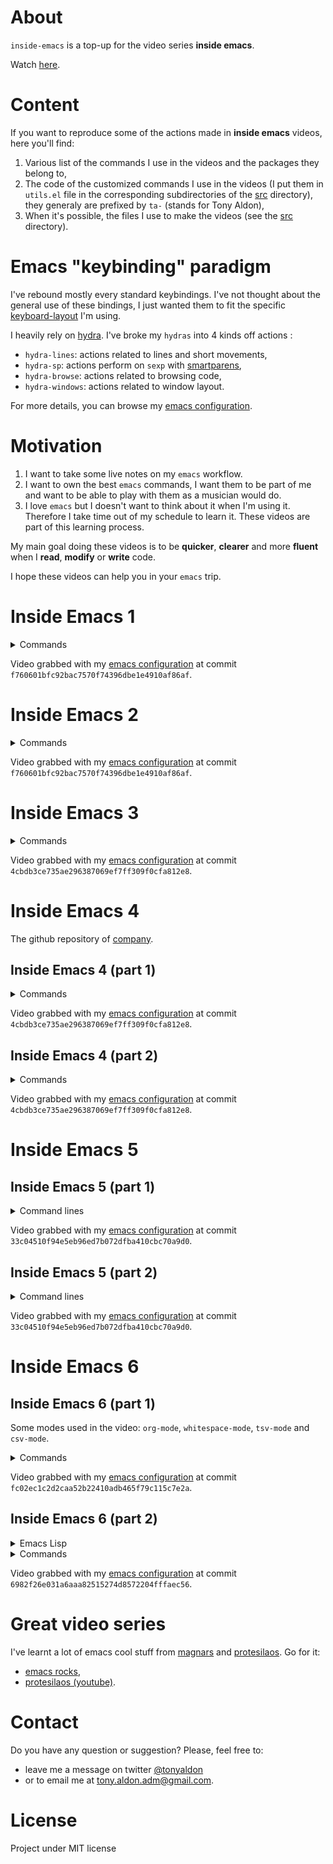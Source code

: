 # About
`inside-emacs` is a top-up for the video series **inside emacs**.

Watch [here](https://youtu.be/F1IXixEhQwk).

# Content

If you want to reproduce some of the actions made in **inside
emacs** videos, here you'll find:

1. Various list of the commands I use in the videos and the packages
   they belong to,
2. The code of the customized commands I use in the videos (I put them
   in `utils.el` file in the corresponding subdirectories of the
   [src](./src/) directory), they generaly are prefixed by `ta-`
   (stands for Tony Aldon),
3. When it's possible, the files I use to make the videos (see the
   [src](./src/) directory).

# Emacs "keybinding" paradigm

I've rebound mostly every standard keybindings. I've not thought about
the general use of these bindings, I just wanted them to fit the
specific [keyboard-layout](https://github.com/tonyaldon/keyboard-layout)
I'm using.

I heavily rely on [hydra](https://github.com/abo-abo/hydra). I've
broke my `hydras` into 4 kinds off actions :

* `hydra-lines`: actions related to lines and short movements,
* `hydra-sp`: actions perform on `sexp` with
  [smartparens](https://github.com/Fuco1/smartparens),
* `hydra-browse`: actions related to browsing code,
* `hydra-windows`: actions related to window layout.

For more details, you can browse my
[emacs configuration](https://github.com/tonyaldon/emacs.d).

# Motivation

1. I want to take some live notes on my `emacs` workflow.
2. I want to own the best `emacs` commands, I want them to be part of me
   and want to be able to play with them as a musician would do.
3. I love `emacs` but I doesn't want to think about it when I'm using
   it. Therefore I take time out of my schedule to learn it. These
   videos are part of this learning process.

My main goal doing these videos is to be **quicker**, **clearer** and
more **fluent** when I **read**, **modify** or **write** code.

I hope these videos can help you in your `emacs` trip.

# Inside Emacs 1

<details>
  <summary>Commands</summary>

| commands                         | packages                                                           |
|----------------------------------|--------------------------------------------------------------------|
| `avy-goto-word-or-subword-1`     | [avy](https://github.com/abo-abo/avy)                              |
| `cleanup-buffer`                 | [customized](./src/inside-emacs-1/utils.el)                        |
| `company-complete-selection`     | [company](https://github.com/company-mode/company-mode)            |
| `er/expand-region`               | [expand-region](https://github.com/magnars/expand-region.el)       |
| `iedit-mode`                     | [iedit](https://github.com/victorhge/iedit)                        |
| `iy-go-to-char`                  | [iy-go-to-char](https://github.com/doitian/iy-go-to-char)          |
| `iy-go-to-char-kill-region`      | [iy-go-to-char](https://github.com/doitian/iy-go-to-char)          |
| `iy-go-to-char-kill-ring-save`   | [iy-go-to-char](https://github.com/doitian/iy-go-to-char)          |
| `mc--insert-number-and-increase` | [multiple-cursors](https://github.com/magnars/multiple-cursors.el) |
| `mc/mark-next-like-this`         | [multiple-cursors](https://github.com/magnars/multiple-cursors.el) |
| `mc/mark-next-like-this-word`    | [multiple-cursors](https://github.com/magnars/multiple-cursors.el) |
| `replace-string`                 | built-in                                                           |
| `scroll-left`                    | built-in                                                           |
| `scroll-right`                   | built-in                                                           |
| `ta-avy-goto-end-of-line`        | [customized](./src/inside-emacs-1/utils.el)                        |
| `ta-mark-sexp-at-point`          | [customized](./src/inside-emacs-1/utils.el)                        |
| `ta-toggle-narrow`               | [customized](./src/inside-emacs-1/utils.el)                        |
| `ta-yank-line-below`             | [customized](./src/inside-emacs-1/utils.el)                        |
| `yank-rectangle`                 | built-in                                                           |

</details>

Video grabbed with my [emacs configuration](https://github.com/tonyaldon/emacs.d)
at commit `f760601bfc92bac7570f74396dbe1e4910af86af`.

# Inside Emacs 2

<details>
  <summary>Commands</summary>

| commands                         | packages                                                           |
|----------------------------------|--------------------------------------------------------------------|
| `avy-goto-word-or-subword-1`     | [avy](https://github.com/abo-abo/avy)                              |
| `dired-do-find-marked-files`     | built-in                                                           |
| `dired-mark`                     | built-in                                                           |
| `dired-narrow`                   | [dired-narrow](https://melpa.org/#/dired-narrow)                   |
| `dired-unmark-all-marks`         | built-in                                                           |
| `er/expand-region`               | [expand-region](https://github.com/magnars/expand-region.el)       |
| `forward-paragraph`              | built-in                                                           |
| `isearch-backward`               | built-in                                                           |
| `isearch-forward`                | built-in                                                           |
| `kmacro-bind-to-key`             | built-in                                                           |
| `kmacro-end-macro`               | built-in                                                           |
| `kmacro-start-macro`             | built-in                                                           |
| `mc--insert-number-and-increase` | [multiple-cursors](https://github.com/magnars/multiple-cursors.el) |
| `mc/mark-next-like-this`         | [multiple-cursors](https://github.com/magnars/multiple-cursors.el) |
| `replace-string`                 | built-in                                                           |
| `set-mark-command`               | built-in                                                           |
| `ta-mark-inside-quotes-or-pairs` | [customized](./src/inside-emacs-2/utils.el)                        |
| `ta-toggle-write-mode`           | [customized](./src/inside-emacs-2/utils.el)                        |
| `ta-w-finish-edit`               | [customized](./src/inside-emacs-2/utils.el)                        |
| `transpose-frame`                | [transpose-frame](https://melpa.org/#/transpose-frame)             |
| `universal-argument`             | built-in                                                           |
| `winner-undo`                    | built-in                                                           |
| `yas-expand`                     | [yasnippet](https://github.com/joaotavora/yasnippet)               |

</details>

Video grabbed with my [emacs configuration](https://github.com/tonyaldon/emacs.d)
at commit `f760601bfc92bac7570f74396dbe1e4910af86af`.

# Inside Emacs 3

<details>
  <summary>Commands</summary>

| commands                           | packages                                                           |
|------------------------------------|--------------------------------------------------------------------|
| `mc/add-cursor-on-click`           | [multiple-cursors](https://github.com/magnars/multiple-cursors.el) |
| `sp-splice-sexp`                   | [smartparens](https://github.com/Fuco1/smartparens)                |
| `sp-backward-kill-sexp`            | [smartparens](https://github.com/Fuco1/smartparens)                |
| `ta-mark-sexp-at-point`            | [customized](./src/inside-emacs-3/utils.el)                        |
| `yas-expand`                       | [yasnippet](https://github.com/joaotavora/yasnippet)               |
| `drag-stuff-down`                  | [drag-stuff](https://github.com/rejeep/drag-stuff.el)              |
| `ta-aw-other-window-scroll-buffer` | [customized](./src/inside-emacs-3/utils.el)                        |
| `scroll-other-window`              | built-in                                                           |
| `scroll-other-window-down`         | built-in                                                           |
| `mc/mark-next-like-this`           | [multiple-cursors](https://github.com/magnars/multiple-cursors.el) |

</details>

Video grabbed with my [emacs configuration](https://github.com/tonyaldon/emacs.d)
at commit `4cbdb3ce735ae296387069ef7ff309f0cfa812e8`.

# Inside Emacs 4

The github repository of [company](https://github.com/company-mode/company-mode).

## Inside Emacs 4 (part 1)

<details>
  <summary>Commands</summary>

| commands                     | packages                                                |
|------------------------------|---------------------------------------------------------|
| `avy-goto-word-or-subword-1` | [avy](https://github.com/abo-abo/avy)                   |
| `bicycle-cycle`              | [bicycle](https://github.com/tarsius/bicycle)           |
| `company-complete-selection` | [company](https://github.com/company-mode/company-mode) |
| `company-filter-candidates`  | [company](https://github.com/company-mode/company-mode) |
| `counsel-outline`            | [counsel](https://github.com/abo-abo/swiper)            |
| `delete-blank-lines`         | built-in                                                |
| `eval-defun`                 | built-in                                                |
| `join-line`                  | built-in                                                |
| `open-line`                  | built-in                                                |
| `ta-avy-copy-sexp`           | [customized](./src/inside-emacs-4/utils.el)             |
| `ta-mark-sexp-at-point`      | [customized](./src/inside-emacs-4/utils.el)             |
| `ta-outline-toggle-global`   | [customized](./src/inside-emacs-4/utils.el)             |
| `ta-sidebar`                 | [customized](./src/inside-emacs-4/utils.el)             |
| `yas-expand`                 | [yasnippet](https://github.com/joaotavora/yasnippet)    |

</details>

Video grabbed with my [emacs configuration](https://github.com/tonyaldon/emacs.d)
at commit `4cbdb3ce735ae296387069ef7ff309f0cfa812e8`.

## Inside Emacs 4 (part 2)

<details>
  <summary>Commands</summary>

| commands                     | packages                                             |
|------------------------------|------------------------------------------------------|
| `avy-goto-word-or-subword-1` | [avy](https://github.com/abo-abo/avy)                |
| `counsel-M-x`                | [avy](https://github.com/abo-abo/avy)                |
| `delete-blank-lines`         | built-in                                             |
| `describe-variable`          | built-in                                             |
| `eval-defun`                 | built-in                                             |
| `eval-region`                | built-in                                             |
| `mark-paragraph`             | built-in                                             |
| `next-buffer`                | built-in                                             |
| `previous-buffer`            | built-in                                             |
| `revert-buffer`              | built-in                                             |
| `sp-next-sexp`               | [smartparens](https://github.com/Fuco1/smartparens)  |
| `swiper`                     | [counsel](https://github.com/abo-abo/swiper)         |
| `ta-above-new-indent`        | [customized](./src/inside-emacs-4/utils.el)          |
| `ta-avy-goto-end-of-line`    | [customized](./src/inside-emacs-4/utils.el)          |
| `ta-below-new-indent`        | [customized](./src/inside-emacs-4/utils.el)          |
| `ta-mark-sexp-at-point`      | [customized](./src/inside-emacs-4/utils.el)          |
| `window-left`                | built-in                                             |
| `window-right`               | built-in                                             |
| `window-toggle-side-windows` | built-in                                             |
| `yas-expand`                 | [yasnippet](https://github.com/joaotavora/yasnippet) |

</details>

Video grabbed with my [emacs configuration](https://github.com/tonyaldon/emacs.d)
at commit `4cbdb3ce735ae296387069ef7ff309f0cfa812e8`.

# Inside Emacs 5

## Inside Emacs 5 (part 1)

<details>
<summary>Command lines</summary>

	emacsclient -h
	emacsclient -nw
	emacs --daemon
	ps -aux | grep emacs
	emacsclient --eval "(kill-emacs)"
	man pidof
	pidof emacs
	ps -ax | grep emacs
	emacs -nw

</details>

Video grabbed with my [emacs configuration](https://github.com/tonyaldon/emacs.d)
at commit `33c04510f94e5eb96ed7b072dfba410cbc70a9d0`.

## Inside Emacs 5 (part 2)

<details>
<summary>Command lines</summary>

	cd ~/.config/systemd/user
	locate emacs.service
	cp /usr/share/emacs/28.0.50/etc/emacs.service .
	emacsclient -nw
	emacsclient --eval "(kill-emacs)"
	ps -ax | grep emacs
	systemctl enable emacs --user
	systemctl status emacs --user
	systemctl start emacs --user
	emacsclient -nc

</details>

Video grabbed with my [emacs configuration](https://github.com/tonyaldon/emacs.d)
at commit `33c04510f94e5eb96ed7b072dfba410cbc70a9d0`.

# Inside Emacs 6

## Inside Emacs 6 (part 1)

Some modes used in the video: `org-mode`, `whitespace-mode`,
`tsv-mode` and `csv-mode`.

<details>
  <summary>Commands</summary>

| commands                                  | default key bindings | packages                                                           |
|-------------------------------------------|----------------------|--------------------------------------------------------------------|
| `avy-goto-line`                           |                      | [avy](https://github.com/abo-abo/avy)                              |
| `csv-align-fields`                        | C-c C-a              | [csv-mode](https://elpa.gnu.org/packages/csv-mode.html)            |
| `er/expand-region`                        |                      | [expand-region](https://github.com/magnars/expand-region.el)       |
| `mc/mark-next-like-this-word`             |                      | [multiple-cursors](https://github.com/magnars/multiple-cursors.el) |
| `org-ctrl-c-ctrl-c`                       | C-c C-c              | built-in                                                           |
| `org-cycle`                               | TAB                  | built-in                                                           |
| `org-return`                              | RET                  | built-in                                                           |
| `org-table-create-or-convert-from-region` | C-&#124;             | built-in                                                           |
| `previous-buffer`                         | C-x &lt;left&gt;     | built-in                                                           |
| `tsv-mode`                                |                      | [csv-mode](https://elpa.gnu.org/packages/csv-mode.html)            |
| `universal-argument`                      | C-u                  | built-in                                                           |
| `whitespace-mode`                         |                      | built-in                                                           |

</details>

Video grabbed with my [emacs configuration](https://github.com/tonyaldon/emacs.d)
at commit `fc02ec1c2d2caa52b22410adb465f79c115c7e2a`.

## Inside Emacs 6 (part 2)

<details>
  <summary>Emacs Lisp</summary>

| functions/variables                | docstring                                                                                   |
|------------------------------------|---------------------------------------------------------------------------------------------|
| `command-remapping`                | Return the remapping for command COMMAND.                                                   |
| `org-at-table-hline-p`             | Non-nil when point is inside a hline in a table.                                            |
| `org-at-table-p`                   | Non-nil if the cursor is inside an Org table.                                               |
| `org-table-current-column`         | Return current column number.                                                               |
| `org-table-current-line`           | Return the index of the current data line.                                                  |
| `org-table-goto-column`            | Move the cursor to the Nth column in the current table line.                                |
| `org-table-maybe-eval-formula`     | Check if the current field starts with "=" or ":=". If yes, store the formula and apply it. |
| `org-table-maybe-recalculate-line` | Recompute the current line if marked for it, and if we haven’t just done it.                |

</details>

<details>
  <summary>Commands</summary>

command-remapping

| commands                      | default key bindings | packages                                                           |
|-------------------------------|----------------------|--------------------------------------------------------------------|
| `avy-goto-char`               |                      | [avy](https://github.com/abo-abo/avy)                              |
| `avy-goto-line`               |                      | [avy](https://github.com/abo-abo/avy)                              |
| `er/expand-region`            |                      | [expand-region](https://github.com/magnars/expand-region.el)       |
| `eval-defun`                  |                      | built-in                                                           |
| `eval-expression`             | M-:                  | built-in                                                           |
| `iy-go-to-char`               |                      | [iy-go-to-char](https://github.com/doitian/iy-go-to-char)          |
| `join-line`                   |                      | built-in                                                           |
| `kill-ring-save`              | M-w                  | built-in                                                           |
| `mc/mark-next-like-this-word` |                      | [multiple-cursors](https://github.com/magnars/multiple-cursors.el) |
| `my-org-table-previous-row`   |                      | [customized](./src/inside-emacs-6/part-2/previous-row.el)          |
| `next-buffer`                 | C-x &lt;right&gt;    | built-in                                                           |
| `org-backward-sentence`       | M-a                  | built-in                                                           |
| `org-cycle`                   | TAB                  | built-in                                                           |
| `org-forward-sentence`        | M-e                  | built-in                                                           |
| `org-return`                  | RET                  | built-in                                                           |
| `org-shifttab`                | S-TAB                | built-in                                                           |
| `previous-buffer`             | C-x &lt;left&gt;     | built-in                                                           |
| `sp-backward-sexp`            |                      | [smartparens](https://github.com/Fuco1/smartparens)                |
| `sp-backward-up-sexp`         |                      | [smartparens](https://github.com/Fuco1/smartparens)                |
| `sp-forward-slurp-sexp`       |                      | [smartparens](https://github.com/Fuco1/smartparens)                |
| `sp-kill-sexp`                |                      | [smartparens](https://github.com/Fuco1/smartparens)                |
| `sp-next-sexp`                |                      | [smartparens](https://github.com/Fuco1/smartparens)                |
| `sp-raise-sexp`               |                      | [smartparens](https://github.com/Fuco1/smartparens)                |
| `ta-avy-copy-sexp`            |                      | [customized](./src/inside-emacs-6/part-2/utils.el)                 |
| `ta-avy-goto-end-of-line`     |                      | [customized](./src/inside-emacs-6/part-2/utils.el)                 |
| `ta-below-new-indent`         |                      | [customized](./src/inside-emacs-6/part-2/utils.el)                 |
| `ta-kill-whole-line`          |                      | [customized](./src/inside-emacs-6/part-2/utils.el)                 |
| `ta-mark-inside-dwim`         |                      | [customized](./src/inside-emacs-6/part-2/utils.el)                 |
| `ta-mark-sexp-at-point`       |                      | [customized](./src/inside-emacs-6/part-2/utils.el)                 |

</details>

Video grabbed with my [emacs configuration](https://github.com/tonyaldon/emacs.d)
at commit `6982f26e031a6aaa82515274d8572204fffaec56`.

# Great video series

I've learnt a lot of emacs cool stuff from [magnars](https://github.com/magnars) and
[protesilaos](https://protesilaos.com/about/). Go for it:

* [emacs rocks](http://emacsrocks.com/),
* [protesilaos (youtube)](https://www.youtube.com/channel/UC0uTPqBCFIpZxlz_Lv1tk_g).

# Contact

Do you have any question or suggestion? Please, feel free to:
* leave me a message on twitter <a
href="http://www.twitter.com/tonyaldon">@tonyaldon</a>
* or to email me at tony.aldon.adm@gmail.com.

# License
Project under MIT license
